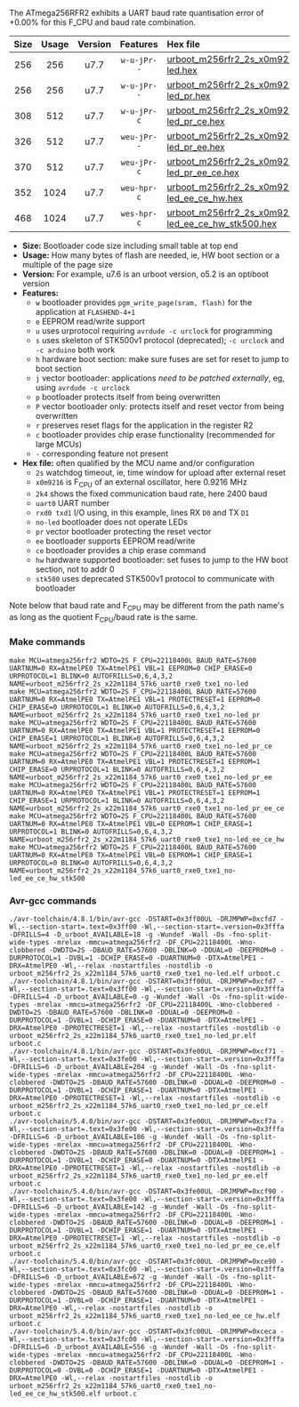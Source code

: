 The ATmega256RFR2 exhibits a UART baud rate quantisation error of +0.00% for this F_CPU and baud rate combination.

|Size|Usage|Version|Features|Hex file|
|:-:|:-:|:-:|:-:|:--|
|256|256|u7.7|`w-u-jPr--`|[urboot_m256rfr2_2s_x0m9216_2k4_uart0_rxe0_txe1_no-led.hex](https://raw.githubusercontent.com/stefanrueger/urboot.hex/main/u7.7/mcus/atmega256rfr2/watchdog_2_s/external_oscillator_x/%2B0m921600_hz/%2B%2B%2B2k4_baud/uart0_rxe0_txe1/no-led/urboot_m256rfr2_2s_x0m9216_2k4_uart0_rxe0_txe1_no-led.hex)|
|256|256|u7.7|`w-u-jPr--`|[urboot_m256rfr2_2s_x0m9216_2k4_uart0_rxe0_txe1_no-led_pr.hex](https://raw.githubusercontent.com/stefanrueger/urboot.hex/main/u7.7/mcus/atmega256rfr2/watchdog_2_s/external_oscillator_x/%2B0m921600_hz/%2B%2B%2B2k4_baud/uart0_rxe0_txe1/no-led/urboot_m256rfr2_2s_x0m9216_2k4_uart0_rxe0_txe1_no-led_pr.hex)|
|308|512|u7.7|`w-u-jPr-c`|[urboot_m256rfr2_2s_x0m9216_2k4_uart0_rxe0_txe1_no-led_pr_ce.hex](https://raw.githubusercontent.com/stefanrueger/urboot.hex/main/u7.7/mcus/atmega256rfr2/watchdog_2_s/external_oscillator_x/%2B0m921600_hz/%2B%2B%2B2k4_baud/uart0_rxe0_txe1/no-led/urboot_m256rfr2_2s_x0m9216_2k4_uart0_rxe0_txe1_no-led_pr_ce.hex)|
|326|512|u7.7|`weu-jPr--`|[urboot_m256rfr2_2s_x0m9216_2k4_uart0_rxe0_txe1_no-led_pr_ee.hex](https://raw.githubusercontent.com/stefanrueger/urboot.hex/main/u7.7/mcus/atmega256rfr2/watchdog_2_s/external_oscillator_x/%2B0m921600_hz/%2B%2B%2B2k4_baud/uart0_rxe0_txe1/no-led/urboot_m256rfr2_2s_x0m9216_2k4_uart0_rxe0_txe1_no-led_pr_ee.hex)|
|370|512|u7.7|`weu-jPr-c`|[urboot_m256rfr2_2s_x0m9216_2k4_uart0_rxe0_txe1_no-led_pr_ee_ce.hex](https://raw.githubusercontent.com/stefanrueger/urboot.hex/main/u7.7/mcus/atmega256rfr2/watchdog_2_s/external_oscillator_x/%2B0m921600_hz/%2B%2B%2B2k4_baud/uart0_rxe0_txe1/no-led/urboot_m256rfr2_2s_x0m9216_2k4_uart0_rxe0_txe1_no-led_pr_ee_ce.hex)|
|352|1024|u7.7|`weu-hpr-c`|[urboot_m256rfr2_2s_x0m9216_2k4_uart0_rxe0_txe1_no-led_ee_ce_hw.hex](https://raw.githubusercontent.com/stefanrueger/urboot.hex/main/u7.7/mcus/atmega256rfr2/watchdog_2_s/external_oscillator_x/%2B0m921600_hz/%2B%2B%2B2k4_baud/uart0_rxe0_txe1/no-led/urboot_m256rfr2_2s_x0m9216_2k4_uart0_rxe0_txe1_no-led_ee_ce_hw.hex)|
|468|1024|u7.7|`wes-hpr-c`|[urboot_m256rfr2_2s_x0m9216_2k4_uart0_rxe0_txe1_no-led_ee_ce_hw_stk500.hex](https://raw.githubusercontent.com/stefanrueger/urboot.hex/main/u7.7/mcus/atmega256rfr2/watchdog_2_s/external_oscillator_x/%2B0m921600_hz/%2B%2B%2B2k4_baud/uart0_rxe0_txe1/no-led/urboot_m256rfr2_2s_x0m9216_2k4_uart0_rxe0_txe1_no-led_ee_ce_hw_stk500.hex)|

- **Size:** Bootloader code size including small table at top end
- **Usage:** How many bytes of flash are needed, ie, HW boot section or a multiple of the page size
- **Version:** For example, u7.6 is an urboot version, o5.2 is an optiboot version
- **Features:**
  + `w` bootloader provides `pgm_write_page(sram, flash)` for the application at `FLASHEND-4+1`
  + `e` EEPROM read/write support
  + `u` uses urprotocol requiring `avrdude -c urclock` for programming
  + `s` uses skeleton of STK500v1 protocol (deprecated); `-c urclock` and `-c arduino` both work
  + `h` hardware boot section: make sure fuses are set for reset to jump to boot section
  + `j` vector bootloader: applications *need to be patched externally*, eg, using `avrdude -c urclock`
  + `p` bootloader protects itself from being overwritten
  + `P` vector bootloader only: protects itself and reset vector from being overwritten
  + `r` preserves reset flags for the application in the register R2
  + `c` bootloader provides chip erase functionality (recommended for large MCUs)
  + `-` corresponding feature not present
- **Hex file:** often qualified by the MCU name and/or configuration
  + `2s` watchdog timeout, ie, time window for upload after external reset
  + `x0m9216` is F<sub>CPU</sub> of an external oscillator, here 0.9216 MHz
  + `2k4` shows the fixed communication baud rate, here 2400 baud
  + `uart0` UART number
  + `rxd0 txd1` I/O using, in this example, lines RX `D0` and TX `D1`
  + `no-led` bootloader does not operate LEDs
  + `pr` vector bootloader protecting the reset vector
  + `ee` bootloader supports EEPROM read/write
  + `ce` bootloader provides a chip erase command
  + `hw` hardware supported bootloader: set fuses to jump to the HW boot section, not to addr 0
  + `stk500` uses deprecated STK500v1 protocol to communicate with bootloader


Note below that baud rate and F<sub>CPU</sub> may be different from the path name's as long as the quotient F<sub>CPU</sub>/baud rate is the same.

### Make commands
```
make MCU=atmega256rfr2 WDTO=2S F_CPU=22118400L BAUD_RATE=57600 UARTNUM=0 RX=AtmelPE0 TX=AtmelPE1 VBL=1 EEPROM=0 CHIP_ERASE=0 URPROTOCOL=1 BLINK=0 AUTOFRILLS=0,6,4,3,2 NAME=urboot_m256rfr2_2s_x22m1184_57k6_uart0_rxe0_txe1_no-led
make MCU=atmega256rfr2 WDTO=2S F_CPU=22118400L BAUD_RATE=57600 UARTNUM=0 RX=AtmelPE0 TX=AtmelPE1 VBL=1 PROTECTRESET=1 EEPROM=0 CHIP_ERASE=0 URPROTOCOL=1 BLINK=0 AUTOFRILLS=0,6,4,3,2 NAME=urboot_m256rfr2_2s_x22m1184_57k6_uart0_rxe0_txe1_no-led_pr
make MCU=atmega256rfr2 WDTO=2S F_CPU=22118400L BAUD_RATE=57600 UARTNUM=0 RX=AtmelPE0 TX=AtmelPE1 VBL=1 PROTECTRESET=1 EEPROM=0 CHIP_ERASE=1 URPROTOCOL=1 BLINK=0 AUTOFRILLS=0,6,4,3,2 NAME=urboot_m256rfr2_2s_x22m1184_57k6_uart0_rxe0_txe1_no-led_pr_ce
make MCU=atmega256rfr2 WDTO=2S F_CPU=22118400L BAUD_RATE=57600 UARTNUM=0 RX=AtmelPE0 TX=AtmelPE1 VBL=1 PROTECTRESET=1 EEPROM=1 CHIP_ERASE=0 URPROTOCOL=1 BLINK=0 AUTOFRILLS=0,6,4,3,2 NAME=urboot_m256rfr2_2s_x22m1184_57k6_uart0_rxe0_txe1_no-led_pr_ee
make MCU=atmega256rfr2 WDTO=2S F_CPU=22118400L BAUD_RATE=57600 UARTNUM=0 RX=AtmelPE0 TX=AtmelPE1 VBL=1 PROTECTRESET=1 EEPROM=1 CHIP_ERASE=1 URPROTOCOL=1 BLINK=0 AUTOFRILLS=0,6,4,3,2 NAME=urboot_m256rfr2_2s_x22m1184_57k6_uart0_rxe0_txe1_no-led_pr_ee_ce
make MCU=atmega256rfr2 WDTO=2S F_CPU=22118400L BAUD_RATE=57600 UARTNUM=0 RX=AtmelPE0 TX=AtmelPE1 VBL=0 EEPROM=1 CHIP_ERASE=1 URPROTOCOL=1 BLINK=0 AUTOFRILLS=0,6,4,3,2 NAME=urboot_m256rfr2_2s_x22m1184_57k6_uart0_rxe0_txe1_no-led_ee_ce_hw
make MCU=atmega256rfr2 WDTO=2S F_CPU=22118400L BAUD_RATE=57600 UARTNUM=0 RX=AtmelPE0 TX=AtmelPE1 VBL=0 EEPROM=1 CHIP_ERASE=1 URPROTOCOL=0 BLINK=0 AUTOFRILLS=0,6,4,3,2 NAME=urboot_m256rfr2_2s_x22m1184_57k6_uart0_rxe0_txe1_no-led_ee_ce_hw_stk500
```

### Avr-gcc commands
```
./avr-toolchain/4.8.1/bin/avr-gcc -DSTART=0x3ff00UL -DRJMPWP=0xcfd7 -Wl,--section-start=.text=0x3ff00 -Wl,--section-start=.version=0x3fffa -DFRILLS=4 -D_urboot_AVAILABLE=18 -g -Wundef -Wall -Os -fno-split-wide-types -mrelax -mmcu=atmega256rfr2 -DF_CPU=22118400L -Wno-clobbered -DWDTO=2S -DBAUD_RATE=57600 -DBLINK=0 -DDUAL=0 -DEEPROM=0 -DURPROTOCOL=1 -DVBL=1 -DCHIP_ERASE=0 -DUARTNUM=0 -DTX=AtmelPE1 -DRX=AtmelPE0 -Wl,--relax -nostartfiles -nostdlib -o urboot_m256rfr2_2s_x22m1184_57k6_uart0_rxe0_txe1_no-led.elf urboot.c
./avr-toolchain/4.8.1/bin/avr-gcc -DSTART=0x3ff00UL -DRJMPWP=0xcfd7 -Wl,--section-start=.text=0x3ff00 -Wl,--section-start=.version=0x3fffa -DFRILLS=4 -D_urboot_AVAILABLE=0 -g -Wundef -Wall -Os -fno-split-wide-types -mrelax -mmcu=atmega256rfr2 -DF_CPU=22118400L -Wno-clobbered -DWDTO=2S -DBAUD_RATE=57600 -DBLINK=0 -DDUAL=0 -DEEPROM=0 -DURPROTOCOL=1 -DVBL=1 -DCHIP_ERASE=0 -DUARTNUM=0 -DTX=AtmelPE1 -DRX=AtmelPE0 -DPROTECTRESET=1 -Wl,--relax -nostartfiles -nostdlib -o urboot_m256rfr2_2s_x22m1184_57k6_uart0_rxe0_txe1_no-led_pr.elf urboot.c
./avr-toolchain/4.8.1/bin/avr-gcc -DSTART=0x3fe00UL -DRJMPWP=0xcf71 -Wl,--section-start=.text=0x3fe00 -Wl,--section-start=.version=0x3fffa -DFRILLS=6 -D_urboot_AVAILABLE=204 -g -Wundef -Wall -Os -fno-split-wide-types -mrelax -mmcu=atmega256rfr2 -DF_CPU=22118400L -Wno-clobbered -DWDTO=2S -DBAUD_RATE=57600 -DBLINK=0 -DDUAL=0 -DEEPROM=0 -DURPROTOCOL=1 -DVBL=1 -DCHIP_ERASE=1 -DUARTNUM=0 -DTX=AtmelPE1 -DRX=AtmelPE0 -DPROTECTRESET=1 -Wl,--relax -nostartfiles -nostdlib -o urboot_m256rfr2_2s_x22m1184_57k6_uart0_rxe0_txe1_no-led_pr_ce.elf urboot.c
./avr-toolchain/5.4.0/bin/avr-gcc -DSTART=0x3fe00UL -DRJMPWP=0xcf7a -Wl,--section-start=.text=0x3fe00 -Wl,--section-start=.version=0x3fffa -DFRILLS=6 -D_urboot_AVAILABLE=186 -g -Wundef -Wall -Os -fno-split-wide-types -mrelax -mmcu=atmega256rfr2 -DF_CPU=22118400L -Wno-clobbered -DWDTO=2S -DBAUD_RATE=57600 -DBLINK=0 -DDUAL=0 -DEEPROM=1 -DURPROTOCOL=1 -DVBL=1 -DCHIP_ERASE=0 -DUARTNUM=0 -DTX=AtmelPE1 -DRX=AtmelPE0 -DPROTECTRESET=1 -Wl,--relax -nostartfiles -nostdlib -o urboot_m256rfr2_2s_x22m1184_57k6_uart0_rxe0_txe1_no-led_pr_ee.elf urboot.c
./avr-toolchain/5.4.0/bin/avr-gcc -DSTART=0x3fe00UL -DRJMPWP=0xcf90 -Wl,--section-start=.text=0x3fe00 -Wl,--section-start=.version=0x3fffa -DFRILLS=6 -D_urboot_AVAILABLE=142 -g -Wundef -Wall -Os -fno-split-wide-types -mrelax -mmcu=atmega256rfr2 -DF_CPU=22118400L -Wno-clobbered -DWDTO=2S -DBAUD_RATE=57600 -DBLINK=0 -DDUAL=0 -DEEPROM=1 -DURPROTOCOL=1 -DVBL=1 -DCHIP_ERASE=1 -DUARTNUM=0 -DTX=AtmelPE1 -DRX=AtmelPE0 -DPROTECTRESET=1 -Wl,--relax -nostartfiles -nostdlib -o urboot_m256rfr2_2s_x22m1184_57k6_uart0_rxe0_txe1_no-led_pr_ee_ce.elf urboot.c
./avr-toolchain/5.4.0/bin/avr-gcc -DSTART=0x3fc00UL -DRJMPWP=0xce90 -Wl,--section-start=.text=0x3fc00 -Wl,--section-start=.version=0x3fffa -DFRILLS=6 -D_urboot_AVAILABLE=672 -g -Wundef -Wall -Os -fno-split-wide-types -mrelax -mmcu=atmega256rfr2 -DF_CPU=22118400L -Wno-clobbered -DWDTO=2S -DBAUD_RATE=57600 -DBLINK=0 -DDUAL=0 -DEEPROM=1 -DURPROTOCOL=1 -DVBL=0 -DCHIP_ERASE=1 -DUARTNUM=0 -DTX=AtmelPE1 -DRX=AtmelPE0 -Wl,--relax -nostartfiles -nostdlib -o urboot_m256rfr2_2s_x22m1184_57k6_uart0_rxe0_txe1_no-led_ee_ce_hw.elf urboot.c
./avr-toolchain/5.4.0/bin/avr-gcc -DSTART=0x3fc00UL -DRJMPWP=0xceca -Wl,--section-start=.text=0x3fc00 -Wl,--section-start=.version=0x3fffa -DFRILLS=6 -D_urboot_AVAILABLE=556 -g -Wundef -Wall -Os -fno-split-wide-types -mrelax -mmcu=atmega256rfr2 -DF_CPU=22118400L -Wno-clobbered -DWDTO=2S -DBAUD_RATE=57600 -DBLINK=0 -DDUAL=0 -DEEPROM=1 -DURPROTOCOL=0 -DVBL=0 -DCHIP_ERASE=1 -DUARTNUM=0 -DTX=AtmelPE1 -DRX=AtmelPE0 -Wl,--relax -nostartfiles -nostdlib -o urboot_m256rfr2_2s_x22m1184_57k6_uart0_rxe0_txe1_no-led_ee_ce_hw_stk500.elf urboot.c
```

